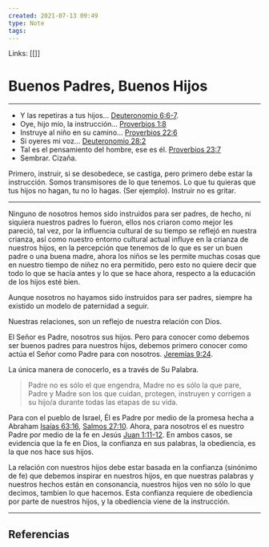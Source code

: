 ```yaml
---
created: 2021-07-13 09:49
type: Note
tags:
---
```


Links: [[]]

# Buenos Padres, Buenos Hijos
---

- Y las repetiras a tus hijos... [Deuteronomio 6:6-7](https://my.bible.com/es/bible/149/DEU.6.6-7).
- Oye, hijo mío, la instrucción... [Proverbios 1:8](https://my.bible.com/es/bible/149/PRO.1.8)
- Instruye al niño en su camino... [Proverbios 22:6](https://my.bible.com/es/bible/149/PRO.22.6)
- Si oyeres mi voz... [Deuteronomio 28:2](https://my.bible.com/es/bible/149/DEU.28.2)
- Tal es el pensamiento del hombre, ese es él. [Proverbios 23:7](https://my.bible.com/es/bible/149/PRO.23.7)
- Sembrar. Cizaña.

Primero, instruir, si se desobedece, se castiga, pero primero debe estar la instrucción.
Somos transmisores de lo que tenemos.
Lo que tu quieras que tus hijos no hagan, tu no lo hagas. (Ser ejemplo).
Instruir no es gritar.

---

Ninguno de nosotros hemos sido instruidos para ser padres, de hecho, ni siquiera nuestros padres lo fueron, ellos nos criaron como mejor les pareció, tal vez, por la influencia cultural de su tiempo se reflejó en nuestra crianza, así como nuestro entorno cultural actual influye en la crianza de nuestros hijos, en la percepción que tenemos de lo que es ser un buen padre o una buena madre, ahora los niños se les permite muchas cosas que en nuestro tiempo de niñez no era permitido, pero esto no quiere decir que todo lo que se hacía antes y lo que se hace ahora, respecto a la educación de los hijos esté bien.

Aunque nosotros no hayamos sido instruidos para ser padres, siempre ha existido un modelo de paternidad a seguir.

Nuestras relaciones, son un reflejo de nuestra relación con Dios.

El Señor es Padre, nosotros sus hijos. Pero para conocer como debemos ser buenos padres para nuestros hijos, debemos primero conocer como actúa el Señor como Padre para con nosotros. [Jeremías 9:24](https://my.bible.com/es/bible/149/JER.9.24).

La única manera de conocerlo, es a través de Su Palabra.

> Padre no es sólo el que engendra, Madre no es sólo la que pare, Padre y Madre son los que cuidan, protegen, instruyen y corrigen a su hijo/a durante todas las etapas de su vida.

Para con el pueblo de Israel, Él es Padre por medio de la promesa hecha a Abraham [Isaías 63:16](https://my.bible.com/es/bible/149/ISA.63.16), [Salmos 27:10](https://my.bible.com/es/bible/149/PSA.27.10). Ahora, para nosotros el es nuestro Padre por medio de la fe en Jesús [Juan 1:11-12](https://my.bible.com/es/bible/149/JHN.1.11-12). En ambos casos, se evidencia que la fe en Dios, la confianza en sus palabras, la obediencia, es la que nos hace sus hijos.

La relación con nuestros hijos debe estar basada en la confianza (sinónimo de fe) que debemos inspirar en nuestros hijos, en que nuestras palabras y nuestros hechos están en consonancia, nuestros hijos ven no sólo lo que decimos, tambien lo que hacemos. Esta confianza requiere de obediencia por parte de nuestros hijos, y la obediencia viene de la instrucción.

---

## Referencias